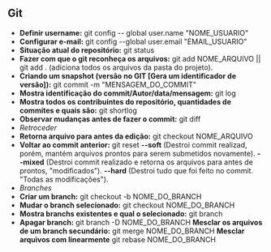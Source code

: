 ## Git
- **Definir username:** git config -- global user.name "NOME_USUARIO"
- **Configurar e-mail:** git config --global user.email "EMAIL_USUARIO"
- **Situação atual do repositório:** git status
- **Fazer com que o git reconheça os arquivos:** git add NOME_ARQUIVO || git add . (adiciona todos os arquivos da pasta do projeto).
- **Criando um snapshot (versão no GIT [Gera um identificador de versão]):** git commit -m "MENSAGEM_DO_COMMIT"
- **Mostra identificação do commit/Autor/data/mensagem:** git log
- **Mostra todos os contribuintes do repositório, quantidades de commites
e quais são:** git shortlog
- **Observar mudanças antes de fazer o commit:** git diff
- *Retroceder*
- **Retorna arquivo para antes da edição:** git checkout NOME_ARQUIVO
- **Voltar ao commit anterior:** git reset
**--soft** (Destroi commit realizad, porém, mantém arquivos prontos para serem submetidos novamente).
**--mixed** (Destroi commit realizado e retorna os arquivos para antes de prontos, "modificados").
**--hard** (Destroi tudo que foi feito no commit. "Todas as modificações").
- *Branches*
- **Criar um branch:** git checkout -b NOME_DO_BRANCH
- **Mudar o branch selecionado:** git checkout NOME_DO_BRANCH
- **Mostra branchs existentes e qual o selecionado:** git branch
- **Apagar branch:** git branch -D NOME_DO_BRANCH
**Mesclar os arquivos de um branch secundário:** git merge NOME_DO_BRANCH
**Mesclar arquivos com linearmente** git rebase NOME_DO_BRANCH

